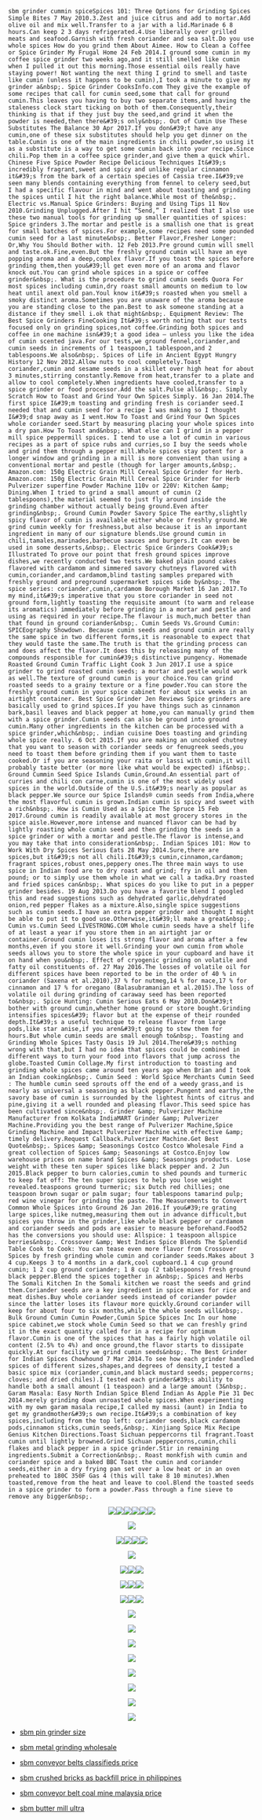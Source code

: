 
```
sbm grinder cummin spiceSpices 101: Three Options for Grinding Spices Simple Bites 7 May 2010.3.Zest and juice citrus and add to mortar.Add olive oil and mix well.Transfer to a jar with a lid.Marinade 6 8 hours.Can keep 2 3 days refrigerated.4.Use liberally over grilled meats and seafood.Garnish with fresh coriander and sea salt.Do you use whole spices How do you grind them About Aimee. How to Clean a Coffee or Spice Grinder My Frugal Home 24 Feb 2014.I ground some cumin in my coffee spice grinder two weeks ago,and it still smelled like cumin when I pulled it out this morning.Those essential oils really have staying power! Not wanting the next thing I grind to smell and taste like cumin (unless it happens to be cumin),I took a minute to give my grinder a&nbsp;. Spice Grinder CooksInfo.com They give the example of some recipes that call for cumin seed,some that call for ground cumin.This leaves you having to buy two separate items,and having the staleness clock start ticking on both of them.Consequently,their thinking is that if they just buy the seed,and grind it when the powder is needed,then there&#39;s only&nbsp;. Out of Cumin Use These Substitutes The Balance 30 Apr 2017.If you don&#39;t have any cumin,one of these six substitutes should help you get dinner on the table.Cumin is one of the main ingredients in chili powder,so using it as a substitute is a way to get some cumin back into your recipe.Since chili.Pop them in a coffee spice grinder,and give them a quick whirl. Chinese Five Spice Powder Recipe Delicious Techniques It&#39;s incredibly fragrant,sweet and spicy and unlike regular cinnamon it&#39;s from the bark of a certain species of Cassia tree.I&#39;ve seen many blends containing everything from fennel to celery seed,but I had a specific flavour in mind and went about toasting and grinding the spices until I hit the right balance.While most of the&nbsp;. Electric vs.Manual Spice Grinders: Buying and Using Tips 11 Nov 2010.Grinding Unplugged.After I hit “Send,” I realized that I also use these two manual tools for grinding up smaller quantities of spices: Spice grinders 3.The mortar and pestle is a smallish one that is great for small batches of spices.For example,some recipes need some pounded cumin seed for a last minute&nbsp;. Better Flavor,Fresher Longer: Or,Why You Should Bother with. 12 Feb 2013.Pre ground cumin will smell and taste.ok.Fine,even.But the freshly ground cumin will have an eye popping aroma and a deep,complex flavor.If you toast the spices before grinding them,then you&#39;ll get even more of an aroma and flavor knock out.You can grind whole spices in a spice or coffee grinder&nbsp;. What is the procedure to grind cumin seeds Quora For most spices including cumin,dry roast small amounts on medium to low heat until anext old pan.Youl know it&#39;s roasted when you smell a smoky distinct aroma.Sometimes you are unaware of the aroma because you are standing close to the pan.Best to ask someone standing at a distance if they smell i.ok that might&nbsp;. Equipment Review: The Best Spice Grinders FineCooking It&#39;s worth noting that our tests focused only on grinding spices,not coffee.Grinding both spices and coffee in one machine isn&#39;t a good idea — unless you like the idea of cumin scented java.For our tests,we ground fennel,coriander,and cumin seeds in increments of 1 teaspoon,1 tablespoon,and 2 tablespoons.We also&nbsp;. Spices of Life in Ancient Egypt Hungry History 12 Nov 2012.Allow nuts to cool completely.Toast coriander,cumin and sesame seeds in a skillet over high heat for about 3 minutes,stirring constantly.Remove from heat,transfer to a plate and allow to cool completely.When ingredients have cooled,transfer to a spice grinder or food processor.Add the salt.Pulse all&nbsp;. Simply Scratch How to Toast and Grind Your Own Spices Simply. 16 Jan 2014.The first spice I&#39;m toasting and grinding fresh is coriander seed.I needed that and cumin seed for a recipe I was making so I thought I&#39;d snap away as I went.How To Toast and Grind Your Own Spices whole coriander seed.Start by measuring placing your whole spices into a dry pan.How To Toast and&nbsp;. What else can I grind in a pepper mill spice peppermill spices. I tend to use a lot of cumin in various recipes as a part of spice rubs and curries,so I buy the seeds whole and grind them through a pepper mill.Whole spices stay potent for a longer window and grinding in a mill is more convenient than using a conventional mortar and pestle (though for larger amounts,&nbsp;. Amazon.com: 150g Electric Grain Mill Cereal Spice Grinder for Herb. Amazon.com: 150g Electric Grain Mill Cereal Spice Grinder for Herb Pulverizer superfine Powder Machine 110v or 220V: Kitchen &amp; Dining.When I tried to grind a small amount of cumin (2 tablespoons),the material seemed to just fly around inside the grinding chamber without actually being ground.Even after grinding&nbsp;. Ground Cumin Powder Savory Spice The earthy,slightly spicy flavor of cumin is available either whole or freshly ground.We grind cumin weekly for freshness,but also because it is an important ingredient in many of our signature blends.Use ground cumin in chili,tamales,marinades,barbecue sauces and burgers.It can even be used in some desserts,&nbsp;. Electric Spice Grinders Cook&#39;s Illustrated To prove our point that fresh ground spices improve dishes,we recently conducted two tests.We baked plain pound cakes flavored with cardamom and simmered savory chutneys flavored with cumin,coriander,and cardamom,blind tasting samples prepared with freshly ground and preground supermarket spices side by&nbsp;. The spice series: coriander,cumin,cardamom Borough Market 16 Jan 2017.To my mind,it&#39;s imperative that you store coriander in seed not ground form,lightly toasting the requisite amount (to warm and release its aromatics) immediately before grinding in a mortar and pestle and using as required in your recipe.The flavour is much,much better than that found in ground coriander&nbsp;. Cumin Seeds Vs.Ground Cumin: SPICEography Showdown. Because cumin seeds and ground cumin are really the same spice in two different forms,it is reasonable to expect that they would taste the same.The truth is that the grinding process can and does affect the flavor.It does this by releasing many of the compounds responsible for cumin&#39;s distinctive pungency. Homemade Roasted Ground Cumin Traffic Light Cook 3 Jun 2017.I use a spice grinder to grind roasted cumin seeds; a mortar and pestle would work as well.The texture of ground cumin is your choice.You can grind roasted seeds to a grainy texture or a fine powder.You can store the freshly ground cumin in your spice cabinet for about six weeks in an airtight container. Best Spice Grinder Jen Reviews Spice grinders are basically used to grind spices.If you have things such as cinnamon bark,basil leaves and black pepper at home,you can manually grind them with a spice grinder.Cumin seeds can also be ground into ground cumin.Many other ingredients in the kitchen can be processed with a spice grinder,which&nbsp;. indian cuisine Does toasting and grinding whole spice really. 6 Oct 2015.If you are making an uncooked chutney that you want to season with coriander seeds or fenugreek seeds,you need to toast them before grinding them if you want them to taste cooked.Or if you are seasoning your raita or lassi with cumin,it will probably taste better (or more like what would be expected) if&nbsp;. Ground Cummin Seed Spice Islands Cumin,Ground.An essential part of curries and chili con carne,cumin is one of the most widely used spices in the world.Outside of the U.S.it&#39;s nearly as popular as black pepper.We source our Spice Islands® cumin seeds from India,where the most flavorful cumin is grown.Indian cumin is spicy and sweet with a rich&nbsp;. How is Cumin Used as a Spice The Spruce 15 Feb 2017.Ground cumin is readily available at most grocery stores in the spice aisle.However,more intense and nuanced flavor can be had by lightly roasting whole cumin seed and then grinding the seeds in a spice grinder or with a mortar and pestle.The flavor is intense,and you may take that into consideration&nbsp;. Indian Spices 101: How to Work With Dry Spices Serious Eats 28 May 2014.Sure,there are spices,but it&#39;s not all chili.It&#39;s cumin,cinnamon,cardamom; fragrant spices,robust ones,peppery ones.The three main ways to use spice in Indian food are to dry roast and grind; fry in oil and then pound; or to simply use them whole in what we call a tadka.Dry roasted and fried spices can&nbsp;. What spices do you like to put in a pepper grinder besides. 19 Aug 2013.Do you have a favorite blend I googled this and read suggestions such as dehydrated garlic,dehydrated onion,red pepper flakes as a mixture.Also,single spice suggestions such as cumin seeds.I have an extra pepper grinder and thought I might be able to put it to good use.Otherwise,it&#39;ll make a great&nbsp;. Cumin vs.Cumin Seed LIVESTRONG.COM Whole cumin seeds have a shelf life of at least a year if you store them in an airtight jar or container.Ground cumin loses its strong flavor and aroma after a few months,even if you store it well.Grinding your own cumin from whole seeds allows you to store the whole spice in your cupboard and have it on hand when you&nbsp;. Effect of cryogenic grinding on volatile and fatty oil constituents of. 27 May 2016.The losses of volatile oil for different spices have been reported to be in the order of 40 % in coriander (Saxena et al.2010),37 % for nutmeg,14 % for mace,17 % for cinnamon and 17 % for oregano (Balasubramanian et al.2015).The loss of volatile oil during grinding of caraway seed has been reported to&nbsp;. Spice Hunting: Cumin Serious Eats 6 May 2010.Don&#39;t bother with ground cumin,whether home ground or store bought.Grinding intensifies spices&#39; flavor but at the expense of their rounded depth.It&#39;s a useful technique to release flavor from large pods,like star anise,if you aren&#39;t going to stew them for hours.But whole cumin seeds are small enough to&nbsp;. Toasting and Grinding Whole Spices Tasty Oasis 19 Jul 2014.There&#39;s nothing wrong with that,but I had no idea that spices could be combined in different ways to turn your food into flavors that jump across the globe.Toasted Cumin Collage.My first introduction to toasting and grinding whole spices came around ten years ago when Brian and I took an Indian cooking&nbsp;. Cumin Seed : World Spice Merchants Cumin Seed : The humble cumin seed sprouts off the end of a weedy grass,and is nearly as universal a seasoning as black pepper.Pungent and earthy,the savory base of cumin is surrounded by the lightest hints of citrus and pine,giving it a well rounded and pleasing flavor.This seed spice has been cultivated since&nbsp;. Grinder &amp; Pulverizer Machine Manufacturer from Kolkata IndiaMART Grinder &amp; Pulverizer Machine.Providing you the best range of Pulverizer Machine,Spice Grinding Machine and Impact Pulverizer Machine with effective &amp; timely delivery.Request Callback.Pulverizer Machine.Get Best Quote&nbsp;. Spices &amp; Seasonings Costco Costco Wholesale Find a great collection of Spices &amp; Seasonings at Costco.Enjoy low warehouse prices on name brand Spices &amp; Seasonings products. Lose weight with these ten super spices like black pepper and. 2 Jun 2015.Black pepper to burn calories,cumin to shed pounds and turmeric to keep fat off: The ten super spices to help you lose weight revealed.teaspoons ground turmeric; six Dutch red chillies; one teaspoon brown sugar or palm sugar; four tablespoons tamarind pulp; red wine vinegar for grinding the paste. The Measurements to Convert Common Whole Spices into Ground 26 Jan 2016.If you&#39;re grating large spices,like nutmeg,measuring them out in advance difficult,but spices you throw in the grinder,like whole black pepper or cardamom and coriander seeds and pods are easier to measure beforehand.Food52 has the conversions you should use: Allspice: 1 teaspoon allspice berries&nbsp;. Crossover &amp; West Indies Spice Blends The Splendid Table Cook to Cook: You can tease even more flavor from Crossover Spices by fresh grinding whole cumin and coriander seeds.Makes about 3 4 cup.Keeps 3 to 4 months in a dark,cool cupboard.1 4 cup ground cumin; 1 2 cup ground coriander; 1 8 cup (2 tablespoons) fresh ground black pepper.Blend the spices together in a&nbsp;. Spices and Herbs The Somali Kitchen In the Somali kitchen we roast the seeds and grind them.Coriander seeds are a key ingredient in spice mixes for rice and meat dishes.Buy whole coriander seeds instead of coriander powder since the latter loses its flavour more quickly.Ground coriander will keep for about four to six months,while the whole seeds will&nbsp;. Bulk Ground Cumin Cumin Powder,Cumin Spice Spices Inc In our home spice cabinet,we stock whole Cumin Seed so that we can freshly grind it in the exact quantity called for in a recipe for optimum flavor.Cumin is one of the spices that has a fairly high volatile oil content (2.5% to 4%) and once ground,the flavor starts to dissipate quickly.At our facility we grind cumin seeds&nbsp;. The Best Grinder for Indian Spices Chowhound 7 Mar 2014.To see how each grinder handled spices of different sizes,shapes,and degrees of density,I tested a basic spice mix (coriander,cumin,and black mustard seeds; peppercorns; cloves; and dried chiles).I tested each grinder&#39;s ability to handle both a small amount (1 teaspoon) and a large amount (3&nbsp;. Garam Masala: Easy North Indian Spice Blend Indian As Apple Pie 31 Dec 2014.merely grinding down unroasted whole spices.When experimenting with my own garam masala recipe,I called my massi (aunt) in India to get my grandmother&#39;s own recipe.It&#39;s a combination of key spices,including from the top left: coriander seeds,black cardamom pods,cinnamon sticks,cumin seeds,&nbsp;. Xinjiang Spice Mix Recipe Genius Kitchen Directions.Toast Sichuan peppercorns til fragrant.Toast cumin until lightly browned.Grind Sichuan peppercorns,cumin,chili flakes and black pepper in a spice grinder.Stir in remaining ingredients.Submit a Correction&nbsp;. Roast monkfish with cumin and coriander spice and a baked BBC Toast the cumin and coriander seeds,either in a dry frying pan set over a low heat or in an oven preheated to 180C 350F Gas 4 (this will take 8 10 minutes).When toasted,remove from the heat and leave to cool.Blend the toasted seeds in a spice grinder to form a powder.Pass through a fine sieve to remove any bigger&nbsp;. 
```

<div align="center">
  
<a rel="nofollow" href="https://m.shibang-china.com?f=github&k=sbm+grinder+cummin+spice"><img src="https://static.shibang-china.com/en/l.png"></a><img src="https://static.shibang-china.com/en/hw.png"><a rel="nofollow" href="https://m.shibang-china.com/product/?f=github&k=sbm+grinder+cummin+spice"><img src="https://static.shibang-china.com/en/p.png"></a><a rel="nofollow" href="https://m.shibang-china.com/cases/?f=github&k=sbm+grinder+cummin+spice"><img src="https://static.shibang-china.com/en/c.png"></a><a rel="nofollow" href="https://m.shibang-china.com/news/?f=github&k=sbm+grinder+cummin+spice"><img src="https://static.shibang-china.com/en/n.png"></a><a rel="nofollow" href="https://m.shibang-china.com?f=github&k=sbm+grinder+cummin+spice"><img src="https://static.shibang-china.com/en/m.png"></a>

<a rel="nofollow" href="https://m.shibang-china.com/product/?f=github&k=sbm+grinder+cummin+spice"><img src="https://static.shibang-china.com/en/b.jpg"></a>
  
<a rel="nofollow" href="https://m.shibang-china.com/solution-aggregate.html?f=github&k=sbm+grinder+cummin+spice"><img src="https://static.shibang-china.com/en/a.jpg"></a><a rel="nofollow" href="https://m.shibang-china.com/solution-mine.html?f=github&k=sbm+grinder+cummin+spice"><img src="https://static.shibang-china.com/en/m.jpg"></a><a rel="nofollow" href="https://m.shibang-china.com/solution-mill.html?f=github&k=sbm+grinder+cummin+spice"><img src="https://static.shibang-china.com/en/g.jpg"></a><a rel="nofollow" href="https://m.shibang-china.com/solution-epc.html?f=github&k=sbm+grinder+cummin+spice"><img src="https://static.shibang-china.com/en/e.jpg"></a>

<a rel="nofollow" href="https://m.shibang-china.com/product/?f=github&k=sbm+grinder+cummin+spice"><img src="https://static.shibang-china.com/en/a-p.png"></a>

<a rel="nofollow" href="https://m.shibang-china.com/product/crusher/c6x.html?f=github&k=sbm+grinder+cummin+spice"><img src="https://static.shibang-china.com/en/j.jpg"></a><a rel="nofollow" href="https://m.shibang-china.com/product/crusher/ci5x.html?f=github&k=sbm+grinder+cummin+spice"><img src="https://static.shibang-china.com/en/i.jpg"></a><a rel="nofollow" href="https://m.shibang-china.com/product/crusher/hst.html?f=github&k=sbm+grinder+cummin+spice"><img src="https://static.shibang-china.com/en/c.jpg"></a>

<a rel="nofollow" href="https://m.shibang-china.com/product/mill/mtw.html?f=github&k=sbm+grinder+cummin+spice"><img src="https://static.shibang-china.com/en/mtw.jpg"></a><a rel="nofollow" href="https://m.shibang-china.com/product/mill/scm.html?f=github&k=sbm+grinder+cummin+spice"><img src="https://static.shibang-china.com/en/scm.jpg"></a><a rel="nofollow" href="https://m.shibang-china.com/product/mill/lm.html?f=github&k=sbm+grinder+cummin+spice"><img src="https://static.shibang-china.com/en/lm.jpg"></a>

<a rel="nofollow" href="https://m.shibang-china.com/product/sand/vsi6x.html?f=github&k=sbm+grinder+cummin+spice"><img src="https://static.shibang-china.com/en/6x.jpg"></a><a rel="nofollow" href="https://m.shibang-china.com/product/sand/vu.html?f=github&k=sbm+grinder+cummin+spice"><img src="https://static.shibang-china.com/en/vu.jpg"></a><a rel="nofollow" href="https://m.shibang-china.com/product/mobile/klun.html?f=github&k=sbm+grinder+cummin+spice"><img src="https://static.shibang-china.com/en/k.jpg"></a>

<a rel="nofollow" href="https://m.shibang-china.com/cases/?f=github&k=sbm+grinder+cummin+spice"><img src="https://static.shibang-china.com/en/case.png"></a>

<a rel="nofollow" href="https://m.shibang-china.com/cases/aggregate/202.html?f=github&k=sbm+grinder+cummin+spice"><img src="https://static.shibang-china.com/en/c-1.jpg"></a>

<a rel="nofollow" href="https://m.shibang-china.com/cases/aggregate/203.html?f=github&k=sbm+grinder+cummin+spice"><img src="https://static.shibang-china.com/en/c-2.jpg"></a>

<a rel="nofollow" href="https://m.shibang-china.com/cases/mill/123.html?f=github&k=sbm+grinder+cummin+spice"><img src="https://static.shibang-china.com/en/c-3.jpg"></a>

<a rel="nofollow" href="https://m.shibang-china.com/contact_us.html?f=github&k=sbm+grinder+cummin+spice"><img src="https://static.shibang-china.com/en/contact.png"></a>

<a rel="nofollow" href="https://swt.shibang-china.com/?f=github&k=sbm+grinder+cummin+spice"><img src="https://static.shibang-china.com/en/chat.png"></a>

<a rel="nofollow" href="https://whatsapp.shibangsoft.com/WhatsApp.php?f=github&k=sbm+grinder+cummin+spice"><img src="https://static.shibang-china.com/en/whatsapp.png"></a>

<a rel="nofollow" href="https://m.shibang-china.com/?f=github&k=sbm+grinder+cummin+spice"><img src="https://static.shibang-china.com/en/website.png"></a>

</div>


* [sbm pin grinder size](sbm%20pin%20grinder%20size.md)

* [sbm metal grinding wholesale](sbm%20metal%20grinding%20wholesale.md)

* [sbm conveyor belts classifieds price](sbm%20conveyor%20belts%20classifieds%20price.md)

* [sbm crushed bricks as backfill price in philippines](sbm%20crushed%20bricks%20as%20backfill%20price%20in%20philippines.md)

* [sbm conveyor belt coal mine malaysia price](sbm%20conveyor%20belt%20coal%20mine%20malaysia%20price.md)

* [sbm butter mill ultra](sbm%20butter%20mill%20ultra.md)